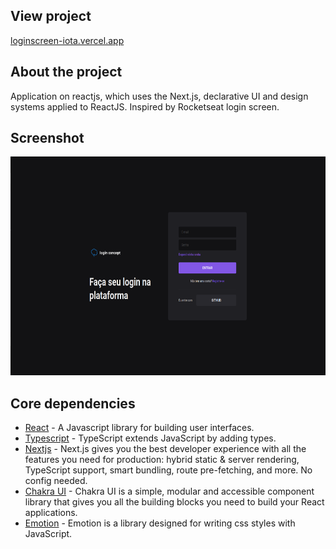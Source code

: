 ## View project

[loginscreen-iota.vercel.app](https://loginscreen-iota.vercel.app/)

## About the project

Application on reactjs, which uses the Next.js, declarative UI and design systems applied to ReactJS. Inspired by Rocketseat login screen.

## Screenshot

<img height="350em" src="https://github.com/devaraujstein/login_screen_nextjs/blob/master/public/login_concept.png?raw=true" />

## Core dependencies

- [React](https://reactjs.org/) - A Javascript library for building user interfaces.
- [Typescript](https://www.typescriptlang.org/) - TypeScript extends JavaScript by adding types.
- [Nextjs](https://nextjs.org/) - Next.js gives you the best developer experience with all the features you need for production: hybrid static & server rendering, TypeScript support, smart bundling, route pre-fetching, and more. No config needed.
- [Chakra UI](https://chakra-ui.com/) - Chakra UI is a simple, modular and accessible component library that gives you all the building blocks you need to build your React applications.
- [Emotion](https://emotion.sh/) - Emotion is a library designed for writing css styles with JavaScript.

